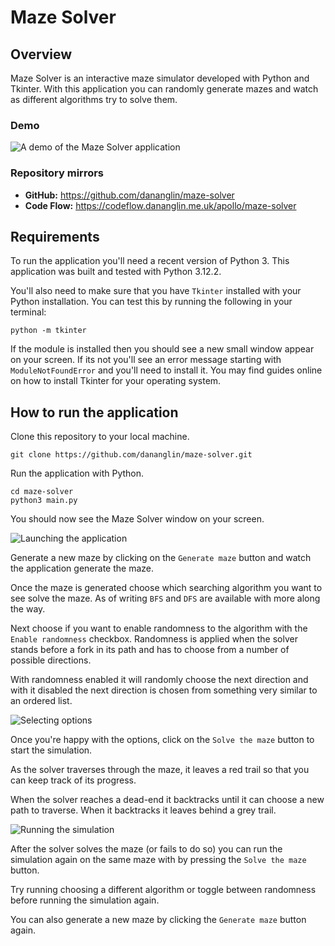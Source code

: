 # Maze Solver

## Overview

Maze Solver is an interactive maze simulator developed with Python and Tkinter.
With this application you can randomly generate mazes and watch as different algorithms try to solve them.

### Demo

![A demo of the Maze Solver application](assets/images/demo.gif)

### Repository mirrors

- **GitHub:** https://github.com/dananglin/maze-solver
- **Code Flow:** https://codeflow.dananglin.me.uk/apollo/maze-solver

## Requirements

To run the application you'll need a recent version of Python 3. This application was built and tested with Python 3.12.2.

You'll also need to make sure that you have `Tkinter` installed with your Python installation.
You can test this by running the following in your terminal:

```
python -m tkinter
```

If the module is installed then you should see a new small window appear on your screen.
If its not you'll see an error message starting with `ModuleNotFoundError` and you'll need to install it.
You may find guides online on how to install Tkinter for your operating system.

## How to run the application

Clone this repository to your local machine.

```
git clone https://github.com/dananglin/maze-solver.git
```

Run the application with Python.

```
cd maze-solver
python3 main.py
```

You should now see the Maze Solver window on your screen.

![Launching the application](assets/images/launch_application.png)

Generate a new maze by clicking on the `Generate maze` button and watch the application generate the maze.

Once the maze is generated choose which searching algorithm you want to see solve the maze.
As of writing `BFS` and `DFS` are available with more along the way.

Next choose if you want to enable randomness to the algorithm with the `Enable randomness` checkbox.
Randomness is applied when the solver stands before a fork in its path and has to choose from a number of possible directions.

With randomness enabled it will randomly choose the next direction and with it disabled the next direction is chosen
from something very similar to an ordered list.

![Selecting options](assets/images/option_selection.png)

Once you're happy with the options, click on the `Solve the maze` button to start the simulation.

As the solver traverses through the maze, it leaves a red trail so that you can keep track of its progress.

When the solver reaches a dead-end it backtracks until it can choose a new path to traverse.
When it backtracks it leaves behind a grey trail.

![Running the simulation](assets/images/running_the_simulation.png)

After the solver solves the maze (or fails to do so) you can run the simulation again on the same maze with by pressing the `Solve the maze` button.

Try running choosing a different algorithm or toggle between randomness before running the simulation again.

You can also generate a new maze by clicking the `Generate maze` button again.
